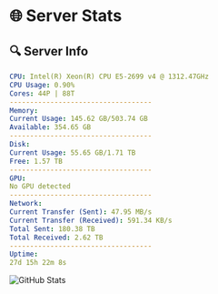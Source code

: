 # 🌐 Server Stats
## 🔍 Server Info
```yaml
CPU: Intel(R) Xeon(R) CPU E5-2699 v4 @ 1312.47GHz
CPU Usage: 0.90%
Cores: 44P | 88T
-----------------------------------
Memory:
Current Usage: 145.62 GB/503.74 GB
Available: 354.65 GB
-----------------------------------
Disk:
Current Usage: 55.65 GB/1.71 TB
Free: 1.57 TB
-----------------------------------
GPU:
No GPU detected
-----------------------------------
Network:
Current Transfer (Sent): 47.95 MB/s
Current Transfer (Received): 591.34 KB/s
Total Sent: 180.38 TB
Total Received: 2.62 TB
-----------------------------------
Uptime:
27d 15h 22m 8s
```
![GitHub Stats](https://img.shields.io/badge/Updated-2025-03-07_14:05:26-blue)